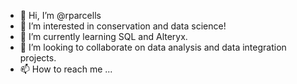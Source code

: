 - 👋 Hi, I’m @rparcells
- 👀 I’m interested in conservation and data science!
- 🌱 I’m currently learning SQL and Alteryx.
- 💞️ I’m looking to collaborate on data analysis and data integration projects.
- 📫 How to reach me ...

<!---
rparcells/rparcells is a ✨ special ✨ repository because its `README.md` (this file) appears on your GitHub profile.
You can click the Preview link to take a look at your changes.
--->
